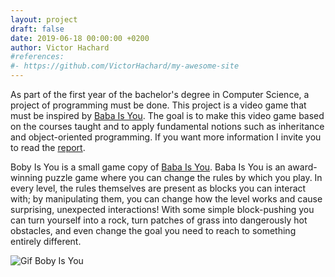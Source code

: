 ```yaml
---
layout: project
draft: false
date: 2019-06-18 00:00:00 +0200
author: Victor Hachard
#references:
#- https://github.com/VictorHachard/my-awesome-site
---
```


As part of the first year of the bachelor's degree in Computer Science, a project of programming must be done. This project is a video game that must be inspired by [Baba Is You](https://store.steampowered.com/app/736260/Baba_Is_You/). The goal is to make this video game based on the courses taught and to apply fundamental notions such as inheritance and object-oriented programming. If you want more information I invite you to read the [report](https://github.com/VictorHachard/BobyIsYou/blob/master/BobyIsYou.pdf).

Boby Is You is a small game copy of [Baba Is You](https://store.steampowered.com/app/736260/Baba_Is_You/). Baba Is You is an award-winning puzzle game where you can change the rules by which you play. In every level, the rules themselves are present as blocks you can interact with; by manipulating them, you can change how the level works and cause surprising, unexpected interactions! With some simple block-pushing you can turn yourself into a rock, turn patches of grass into dangerously hot obstacles, and even change the goal you need to reach to something entirely different.

![Gif Boby Is You]({{site.baseurl}}/res/boby-is-you/sample.gif)
